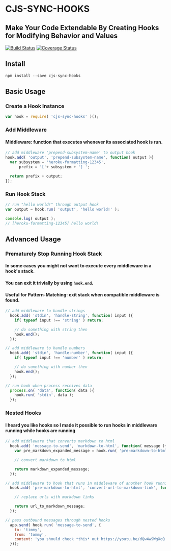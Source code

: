 CJS-SYNC-HOOKS
===
Make Your Code Extendable By Creating Hooks for Modifying Behavior and Values
---
[![Build Status](https://travis-ci.org/Akamaozu/cjs-sync-hooks.svg?branch=master)](https://travis-ci.org/Akamaozu/cjs-sync-hooks)
[![Coverage Status](https://coveralls.io/repos/github/Akamaozu/cjs-sync-hooks/badge.svg?branch=master)](https://coveralls.io/github/Akamaozu/cjs-sync-hooks?branch=master)

## Install
```js
npm install --save cjs-sync-hooks
```

## Basic Usage

### Create a Hook Instance

```js
var hook = require( 'cjs-sync-hooks' )();
```

### Add Middleware
#### Middleware: function that executes whenever its associated hook is run. 

```js
// add middleware 'prepend-subsystem-name' to output hook
hook.add( 'output', 'prepend-subsystem-name', function( output ){
  var subsystem = 'heroku-formatting-12345',
      prefix = '['+ subsystem + '] ';

  return prefix + output; 
});
```

### Run Hook Stack

```js
// run "hello world!" through output hook
var output = hook.run( 'output', 'hello world!' );

console.log( output ); 
// [heroku-formatting-12345] hello world!
```

## Advanced Usage

### Prematurely Stop Running Hook Stack
#### In some cases you might not want to execute every middleware in a hook's stack.
#### You can exit it trivially by using `hook.end`.
#### Useful for Pattern-Matching: exit stack when compatible middleware is found.

```js
// add middleware to handle strings
  hook.add( 'stdin', 'handle-string', function( input ){
    if( typeof input !== 'string' ) return;

    // do something with string then
    hook.end();
  });

// add middleware to handle numbers
  hook.add( 'stdin', 'handle-number', function( input ){
    if( typeof input !== 'number' ) return;

    // do something with number then
    hook.end();
  });

// run hook when process receives data
  process.on( 'data', function( data ){
    hook.run( 'stdin', data );
  });
```

### Nested Hooks
#### I heard you like hooks so I made it possible to run hooks in middleware running while hooks are running
```js
// add middleware that converts markdown to html
  hook.add( 'message-to-send', 'markdown-to-html', function( message ){
    var pre_markdown_expanded_message = hook.run( 'pre-markdown-to-html', message );

    // convert markdown to html

    return markdown_expanded_message;
  });

// add middleware to hook that runs in middleware of another hook running
  hook.add( 'pre-markdown-to-html', 'convert-url-to-markdown-link', function( message ){

    // replace urls with markdown links

    return url_to_markdown_message;
  });

// pass outbound messages through nested hooks
  app.send( hook.run( 'message-to-send', {
    to: 'timmy',
    from: 'tommy',
    content: 'you should check *this* out https://youtu.be/dQw4w9WgXcQ'
  }));
```